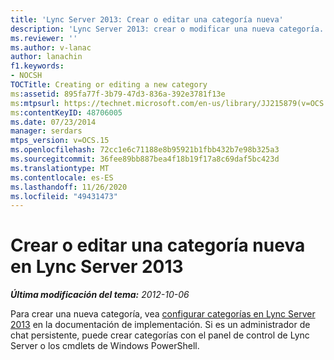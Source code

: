 ```yaml
---
title: 'Lync Server 2013: Crear o editar una categoría nueva'
description: 'Lync Server 2013: crear o modificar una nueva categoría.'
ms.reviewer: ''
ms.author: v-lanac
author: lanachin
f1.keywords:
- NOCSH
TOCTitle: Creating or editing a new category
ms:assetid: 895fa77f-3b79-47d3-836a-392e3781f13e
ms:mtpsurl: https://technet.microsoft.com/en-us/library/JJ215879(v=OCS.15)
ms:contentKeyID: 48706005
ms.date: 07/23/2014
manager: serdars
mtps_version: v=OCS.15
ms.openlocfilehash: 72cc1e6c71188e8b95921b1fbb432b7e98b325a3
ms.sourcegitcommit: 36fee89bb887bea4f18b19f17a8c69daf5bc423d
ms.translationtype: MT
ms.contentlocale: es-ES
ms.lasthandoff: 11/26/2020
ms.locfileid: "49431473"
---
```

# <a name="creating-or-editing-a-new-category-in-lync-server-2013"></a>Crear o editar una categoría nueva en Lync Server 2013

<div data-xmlns="http://www.w3.org/1999/xhtml">

<div class="topic" data-xmlns="http://www.w3.org/1999/xhtml" data-msxsl="urn:schemas-microsoft-com:xslt" data-cs="https://msdn.microsoft.com/">

<div data-asp="https://msdn2.microsoft.com/asp">



</div>

<div id="mainSection">

<div id="mainBody">

<span> </span>

_**Última modificación del tema:** 2012-10-06_

Para crear una nueva categoría, vea [configurar categorías en Lync Server 2013](lync-server-2013-configure-categories.md) en la documentación de implementación. Si es un administrador de chat persistente, puede crear categorías con el panel de control de Lync Server o los cmdlets de Windows PowerShell.

</div>

<span> </span>

</div>

</div>

</div>

